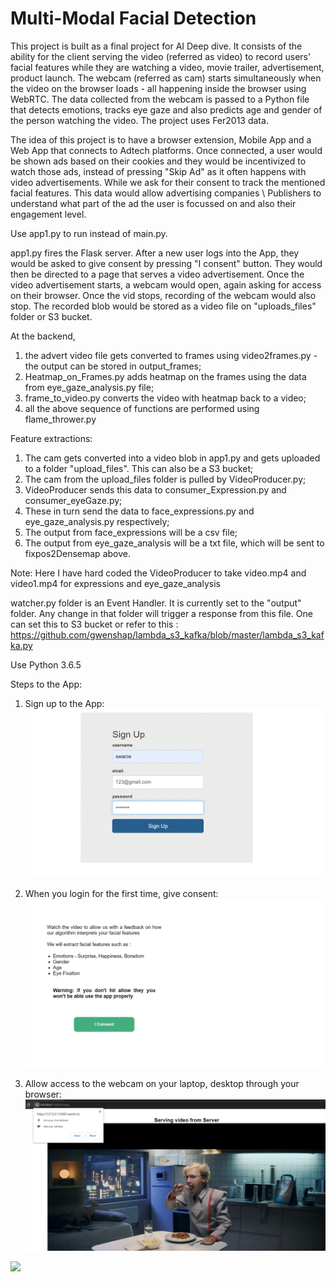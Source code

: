 # Multi-Modal Facial Detection
This project is built as a final project for AI Deep dive. It consists of the ability for the client serving the video (referred as video) to record users' facial features while they are watching a video, movie trailer, advertisement, product launch. The webcam (referred as cam) starts simultaneously when the video on the browser loads - all happening inside the browser using WebRTC. The data collected from the webcam is passed to a Python file that detects emotions, tracks eye gaze and also predicts age and gender of the person watching the video. The project uses Fer2013 data. 

The idea of this project is to have a browser extension, Mobile App and a Web App that connects to Adtech platforms. Once connected, a user would be shown ads based on their cookies and they would be incentivized to watch those ads, instead of pressing "Skip Ad" as it often happens with video advertisements. While we ask for their consent to track the mentioned facial features. This data would allow advertising companies \ Publishers to understand what part of the ad the user is focussed on and also their engagement level. 

Use app1.py to run instead of main.py.

app1.py fires the Flask server. After a new user logs into the App, they would be asked to give consent by pressing "I consent" button. They would then be directed to a page that serves a video advertisement. Once the video advertisement starts, a webcam would open, again asking for access on their browser. Once the vid stops, recording of the webcam would also stop. The recorded blob would be stored as a video file on "uploads_files" folder or S3 bucket. 

At the backend, 
1) the advert video file gets converted to frames using video2frames.py - the output can be stored in output_frames;
2) Heatmap_on_Frames.py adds heatmap on the frames using the data from eye_gaze_analysis.py file;
3) frame_to_video.py converts the video with heatmap back to a video;
4) all the above sequence of functions are performed using flame_thrower.py

Feature extractions:
1) The cam gets converted into a video blob in app1.py and gets uploaded to a folder "upload_files". This can also be a S3 bucket;
2) The cam from the upload_files folder is pulled by VideoProducer.py;
3) VideoProducer sends this data to consumer_Expression.py and consumer_eyeGaze.py;
4) These in turn send the data to face_expressions.py and eye_gaze_analysis.py respectively;
5) The output from face_expressions will be a csv file;
6) The output from eye_gaze_analysis will be a txt file, which will be sent to fixpos2Densemap above. 

Note: Here I have hard coded the VideoProducer to take video.mp4 and video1.mp4 for expressions and eye_gaze_analysis

watcher.py folder is an Event Handler. It is currently set to the "output" folder. Any change in that folder will trigger a response from this file. One can set this to S3 bucket or refer to this :
https://github.com/gwenshap/lambda_s3_kafka/blob/master/lambda_s3_kafka.py

Use Python 3.6.5 

Steps to the App:
1) Sign up  to the App:
![](signup.gif)

2) When you login for the first time, give consent:
   ![](consent.gif)

3) Allow access to the webcam on your laptop, desktop through your browser:
   ![](allowaccess.gif)
   
![](video_review.gif)

